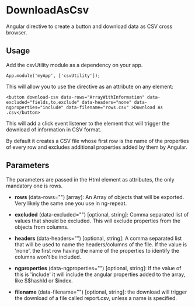 DownloadAsCsv
=============

Angular directive to create a button and download data as CSV cross browser.

Usage
---

Add the csvUtility module as a dependency on your app.

    App.module('myApp', ['csvUtility']);
    
This will allow you to use the directive as an attribute on any element:

    <button download-csv data-rows="ArrayWithInformation" data-excluded="fields,to,exclude" data-headers="none" data-ngproperties="include" data-filename="rows.csv" >Download As .csv</button>
    
    
This will add a click event listener to the element that will trigger the download of information in CSV format. 

By default it creates a CSV file whose first row is the name of the properties of every row and excludes additional properties added by them by Angular.

Parameters
---

The parameters are passed in the Html element as attributes, the only mandatory one is rows.

- **rows** (data-rows="") [array]: An Array of objects that will be exported. 
Very likely the same one you use in ng-repeat.

- **excluded** (data-excluded="") [optional, string]: Comma separated list of values that should be excluded. This will exclude properties from the objects from columns.

- **headers** (data-headers="") [optional, string]: A comma separated list that will be used to name the headers/columns of the file. If the value is 'none', the first row having the name of the 
properties to identify the columns won't be included.

- **ngproperties** (data-ngproperties="") [optional, string]: If the value of this is 'include' it will include the angular properties added to the array, like $$hashId or $index. 

- **filename** (data-filename="") [optional, string]: the download will trigger the download of a file called report.csv, unless a name is specified.

